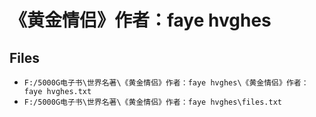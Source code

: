 # 《黄金情侣》作者：faye hvghes

## Files

- `F:/5000G电子书\世界名著\《黄金情侣》作者：faye hvghes\《黄金情侣》作者：faye hvghes.txt`
- `F:/5000G电子书\世界名著\《黄金情侣》作者：faye hvghes\files.txt`
